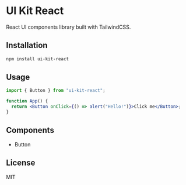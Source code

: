 # UI Kit React

React UI components library built with TailwindCSS.

## Installation

```bash
npm install ui-kit-react
```

## Usage

```jsx
import { Button } from "ui-kit-react";

function App() {
  return <Button onClick={() => alert("Hello!")}>Click me</Button>;
}
```

## Components

- Button

## License

MIT
